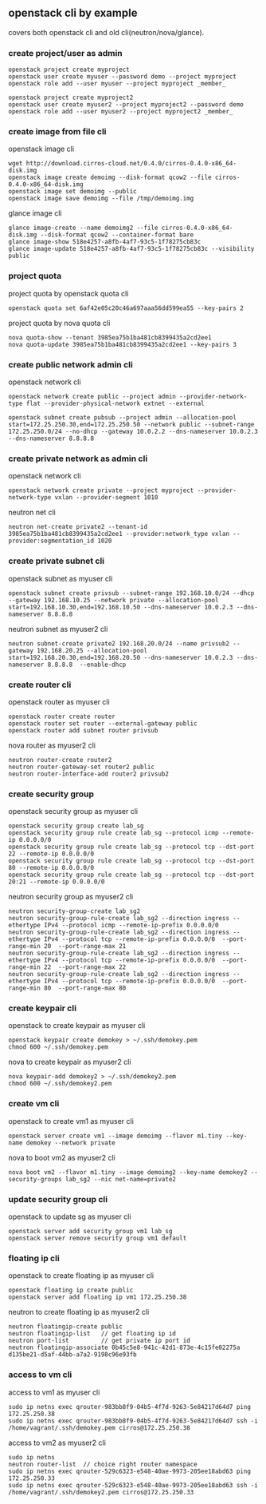 ## openstack cli by example 
covers both openstack cli and old cli(neutron/nova/glance).

### create project/user as admin
```
openstack project create myproject
openstack user create myuser --password demo --project myproject
openstack role add --user myuser --project myproject _member_

openstack project create myproject2
openstack user create myuser2 --project myproject2 --password demo
openstack role add --user myuser2 --project myproject2 _member_
```
### create image from file cli
openstack image cli
```
wget http://download.cirros-cloud.net/0.4.0/cirros-0.4.0-x86_64-disk.img
openstack image create demoimg --disk-format qcow2 --file cirros-0.4.0-x86_64-disk.img 
openstack image set demoimg --public 
openstack image save demoimg --file /tmp/demoimg.img   
```
glance image cli
```
glance image-create --name demoimg2 --file cirros-0.4.0-x86_64-disk.img --disk-format qcow2 --container-format bare
glance image-show 518e4257-a8fb-4af7-93c5-1f78275cb83c
glance image-update 518e4257-a8fb-4af7-93c5-1f78275cb83c --visibility public
```
### project quota
project quota by openstack quota cli
```
openstack quota set 6af42e05c20c46a697aaa56dd599ea55 --key-pairs 2
```
project quota by nova quota cli
```
nova quota-show --tenant 3985ea75b1ba481cb8399435a2cd2ee1
nova quota-update 3985ea75b1ba481cb8399435a2cd2ee1 --key-pairs 3
```

### create public network admin cli
openstack network cli
```
openstack network create public --project admin --provider-network-type flat --provider-physical-network extnet --external

openstack subnet create pubsub --project admin --allocation-pool start=172.25.250.30,end=172.25.250.50 --network public --subnet-range 172.25.250.0/24 --no-dhcp --gateway 10.0.2.2 --dns-nameserver 10.0.2.3 --dns-nameserver 8.8.8.8
```
### create private network as admin cli
openstack network cli
```
openstack network create private --project myproject --provider-network-type vxlan --provider-segment 1010
```
neutron net cli
```
neutron net-create private2 --tenant-id 3985ea75b1ba481cb8399435a2cd2ee1 --provider:network_type vxlan --provider:segmentation_id 1020
```
### create private subnet cli
openstack subnet as myuser cli
```    
openstack subnet create privsub --subnet-range 192.168.10.0/24 --dhcp --gateway 192.168.10.25 --network private --allocation-pool start=192.168.10.30,end=192.168.10.50 --dns-nameserver 10.0.2.3 --dns-nameserver 8.8.8.8
```
neutron subnet as myuser2 cli
```
neutron subnet-create private2 192.168.20.0/24 --name privsub2 --gateway 192.168.20.25 --allocation-pool start=192.168.20.30,end=192.168.20.50 --dns-nameserver 10.0.2.3 --dns-nameserver 8.8.8.8  --enable-dhcp
```
### create router cli
openstack router as myuser cli
```
openstack router create router
openstack router set router --external-gateway public
openstack router add subnet router privsub
```
nova router as myuser2 cli
```
neutron router-create router2
neutron router-gateway-set router2 public
neutron router-interface-add router2 privsub2
```
### create security group
openstack security group as myuser cli
```
openstack security group create lab_sg
openstack security group rule create lab_sg --protocol icmp --remote-ip 0.0.0.0/0  
openstack security group rule create lab_sg --protocol tcp --dst-port 22 --remote-ip 0.0.0.0/0 
openstack security group rule create lab_sg --protocol tcp --dst-port 80 --remote-ip 0.0.0.0/0  
openstack security group rule create lab_sg --protocol tcp --dst-port 20:21 --remote-ip 0.0.0.0/0   
```
neutron security group as myuser2 cli
```
neutron security-group-create lab_sg2
neutron security-group-rule-create lab_sg2 --direction ingress --ethertype IPv4 --protocol icmp --remote-ip-prefix 0.0.0.0/0
neutron security-group-rule-create lab_sg2 --direction ingress --ethertype IPv4 --protocol tcp --remote-ip-prefix 0.0.0.0/0  --port-range-min 20  --port-range-max 21
neutron security-group-rule-create lab_sg2 --direction ingress --ethertype IPv4 --protocol tcp --remote-ip-prefix 0.0.0.0/0  --port-range-min 22  --port-range-max 22
neutron security-group-rule-create lab_sg2 --direction ingress --ethertype IPv4 --protocol tcp --remote-ip-prefix 0.0.0.0/0  --port-range-min 80  --port-range-max 80
```
### create keypair cli
openstack to create keypair as myuser cli
```
openstack keypair create demokey > ~/.ssh/demokey.pem
chmod 600 ~/.ssh/demokey.pem
```
nova to create keypair as myuser2 cli
```
nova keypair-add demokey2 > ~/.ssh/demokey2.pem
chmod 600 ~/.ssh/demokey2.pem
```
### create vm cli
openstack to create vm1 as myuser cli
```
openstack server create vm1 --image demoimg --flavor m1.tiny --key-name demokey --network private 
```
nova to boot vm2 as myuser2 cli
```
nova boot vm2 --flavor m1.tiny --image demoimg2 --key-name demokey2 --security-groups lab_sg2 --nic net-name=private2
```
### update security group cli
openstack to update sg as myuser cli
```
openstack server add security group vm1 lab_sg
openstack server remove security group vm1 default
```
### floating ip cli
openstack to create floating ip as myuser cli
```
openstack floating ip create public
openstack server add floating ip vm1 172.25.250.38
```
neutron to create floating ip as myuser2 cli
```
neutron floatingip-create public
neutron floatingip-list   // get floating ip id 
neutron port-list         // get private ip port id 
neutron floatingip-associate 0b45c5e8-941c-42d1-873e-4c15fe02275a d135be21-d5af-44bb-a7a2-9198c96e93fb
```
### access to vm cli
access to vm1 as myuser cli
```
sudo ip netns exec qrouter-983bb8f9-04b5-4f7d-9263-5e84217d64d7 ping 172.25.250.38
sudo ip netns exec qrouter-983bb8f9-04b5-4f7d-9263-5e84217d64d7 ssh -i /home/vagrant/.ssh/demokey.pem cirros@172.25.250.38
```
access to vm2 as myuser2 cli
```
sudo ip netns
neutron router-list  // choice right router namespace 
sudo ip netns exec qrouter-529c6323-e548-40ae-9973-205ee18abd63 ping 172.25.250.33
sudo ip netns exec qrouter-529c6323-e548-40ae-9973-205ee18abd63 ssh -i /home/vagrant/.ssh/demokey2.pem cirros@172.25.250.33
```
